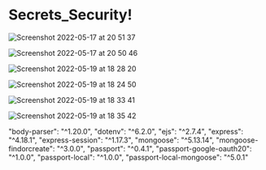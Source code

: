 # Secrets_Security!



![Screenshot 2022-05-17 at 20 51 37](https://user-images.githubusercontent.com/62755319/169333403-3a0e9bf2-ca08-4559-804f-3e138183e026.png)

![Screenshot 2022-05-17 at 20 50 46](https://user-images.githubusercontent.com/62755319/169337143-c25e547d-4ccc-43b1-b201-9322fb5d7504.png)


![Screenshot 2022-05-19 at 18 28 20](https://user-images.githubusercontent.com/62755319/169336890-213db2d0-f290-4133-9bcf-76c2f1dc2e98.png)

![Screenshot 2022-05-19 at 18 24 50](https://user-images.githubusercontent.com/62755319/169337093-0e3255d5-dee6-4666-84d9-4019bbf0faa1.png)

![Screenshot 2022-05-19 at 18 33 41](https://user-images.githubusercontent.com/62755319/169337635-8ae1cced-70aa-4446-825e-170a7cca9ba8.png)

![Screenshot 2022-05-19 at 18 35 42](https://user-images.githubusercontent.com/62755319/169338155-ee27bbf8-c556-4d2e-8d54-e0bc31e73736.png)


"body-parser": "^1.20.0",
        "dotenv": "^6.2.0",
        "ejs": "^2.7.4",
        "express": "^4.18.1",
        "express-session": "^1.17.3",
        "mongoose": "^5.13.14",
        "mongoose-findorcreate": "^3.0.0",
        "passport": "^0.4.1",
        "passport-google-oauth20": "^1.0.0",
        "passport-local": "^1.0.0",
        "passport-local-mongoose": "^5.0.1"
